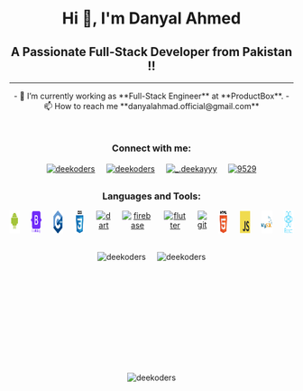 <h1 align="center">Hi 👋, I'm Danyal Ahmed</h1>
  <h2 align="center">A Passionate Full-Stack Developer from Pakistan !!</h2>
  <hr />

  <p align="center">
    - 🔭 I’m currently working as **Full-Stack Engineer** at **ProductBox**. -
    📫 How to reach me **danyalahmad.official@gmail.com**
  </p>

  <h3 align="center" style="margin-top: 50px">Connect with me:</h3>
  <p align="center" style="display: flex; justify-content: center; gap: 20px">
    <a href="https://twitter.com/deekoders" target="blank"><img align="center"
        src="https://raw.githubusercontent.com/rahuldkjain/github-profile-readme-generator/master/src/images/icons/Social/twitter.svg"
        alt="deekoders" height="30" width="40" /></a>
    <a href="https://linkedin.com/in/deekoders" target="blank"><img align="center"
        src="https://raw.githubusercontent.com/rahuldkjain/github-profile-readme-generator/master/src/images/icons/Social/linked-in-alt.svg"
        alt="deekoders" height="30" width="40" /></a>
    <a href="https://instagram.com/_.deekayyy" target="blank"><img align="center"
        src="https://raw.githubusercontent.com/rahuldkjain/github-profile-readme-generator/master/src/images/icons/Social/instagram.svg"
        alt="_.deekayyy" height="30" width="40" /></a>
    <a href="https://discord.gg/9529" target="blank"><img align="center"
        src="https://raw.githubusercontent.com/rahuldkjain/github-profile-readme-generator/master/src/images/icons/Social/discord.svg"
        alt="9529" height="30" width="40" /></a>
  </p>

  <h3 align="center" style="margin-top: 30px">Languages and Tools:</h3>
  <p align="center" style="display: flex; justify-content: center; gap: 20px">
    <a href="https://developer.android.com" target="_blank" rel="noreferrer">
      <img src="https://raw.githubusercontent.com/devicons/devicon/master/icons/android/android-original-wordmark.svg"
        alt="android" width="40" height="40" />
    </a>
    <a href="https://getbootstrap.com" target="_blank" rel="noreferrer">
      <img src="https://raw.githubusercontent.com/devicons/devicon/master/icons/bootstrap/bootstrap-plain-wordmark.svg"
        alt="bootstrap" width="40" height="40" />
    </a>
    <a href="https://www.w3schools.com/cpp/" target="_blank" rel="noreferrer">
      <img src="https://raw.githubusercontent.com/devicons/devicon/master/icons/cplusplus/cplusplus-original.svg"
        alt="cplusplus" width="40" height="40" />
    </a>
    <a href="https://www.w3schools.com/css/" target="_blank" rel="noreferrer">
      <img src="https://raw.githubusercontent.com/devicons/devicon/master/icons/css3/css3-original-wordmark.svg"
        alt="css3" width="40" height="40" />
    </a>
    <a href="https://dart.dev" target="_blank" rel="noreferrer">
      <img src="https://www.vectorlogo.zone/logos/dartlang/dartlang-icon.svg" alt="dart" width="40" height="40" />
    </a>
    <a href="https://firebase.google.com/" target="_blank" rel="noreferrer">
      <img src="https://www.vectorlogo.zone/logos/firebase/firebase-icon.svg" alt="firebase" width="40" height="40" />
    </a>
    <a href="https://flutter.dev" target="_blank" rel="noreferrer">
      <img src="https://www.vectorlogo.zone/logos/flutterio/flutterio-icon.svg" alt="flutter" width="40" height="40" />
    </a>
    <a href="https://git-scm.com/" target="_blank" rel="noreferrer">
      <img src="https://www.vectorlogo.zone/logos/git-scm/git-scm-icon.svg" alt="git" width="40" height="40" />
    </a>
    <a href="https://www.w3.org/html/" target="_blank" rel="noreferrer">
      <img src="https://raw.githubusercontent.com/devicons/devicon/master/icons/html5/html5-original-wordmark.svg"
        alt="html5" width="40" height="40" />
    </a>
    <a href="https://developer.mozilla.org/en-US/docs/Web/JavaScript" target="_blank" rel="noreferrer">
      <img src="https://raw.githubusercontent.com/devicons/devicon/master/icons/javascript/javascript-original.svg"
        alt="javascript" width="40" height="40" />
    </a>
    <a href="https://www.mysql.com/" target="_blank" rel="noreferrer">
      <img src="https://raw.githubusercontent.com/devicons/devicon/master/icons/mysql/mysql-original-wordmark.svg"
        alt="mysql" width="40" height="40" />
    </a>
    <a href="https://reactjs.org/" target="_blank" rel="noreferrer">
      <img src="https://raw.githubusercontent.com/devicons/devicon/master/icons/react/react-original-wordmark.svg"
        alt="react" width="40" height="40" />
    </a>
  </p>

  <p align="center" style="
        margin-top: 30px;
        display: flex;
        justify-content: center;
        gap: 20px;
      ">
    <img align="center" height="200px"
      src="https://github-readme-stats.vercel.app/api/top-langs?username=deekoders&show_icons=true&locale=en&layout=compact"
      alt="deekoders" />
    <img align="center" height="200px"
      src="https://github-readme-stats.vercel.app/api?username=deekoders&show_icons=true&locale=en" alt="deekoders" />
  </p>

  <p align="center">
    <img src="https://komarev.com/ghpvc/?username=deekoders&label=Profile%20views&color=0e75b6&style=flat"
      alt="deekoders" />
  </p>

